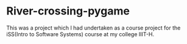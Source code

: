 # River-crossing-pygame
This was a project which I had undertaken as a course project for the iSS(Intro to Software Systems) course at my college IIIT-H.
